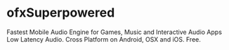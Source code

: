 # ofxSuperpowered
Fastest Mobile Audio Engine for Games, Music and Interactive Audio Apps Low Latency Audio. Cross Platform on Android, OSX and iOS. Free.
